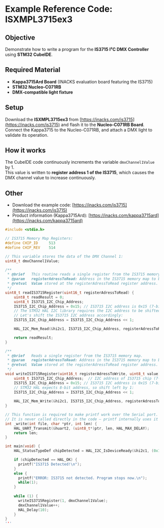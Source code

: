 # Example Reference Code: ISXMPL3715ex3

## Objective
Demonstrate how to write a program for the **IS3715 I²C DMX Controller** using **STM32 CubeIDE**. 

## Required Material
- **Kappa3715Ard Board** (INACKS evaluation board featuring the IS3715)  
- **STM32 Nucleo-C071RB**  
- **DMX-compatible light fixture**  

## Setup
Download the **ISXMPL3715ex3** from [https://inacks.com/is3715](https://inacks.com/is3715) and flash it to the **Nucleo-C071RB Board**.  
Connect the Kappa3715 to the Nucleo-C071RB, and attach a DMX light to validate its operation.  

## How it works
The CubeIDE code continuously increments the variable `dmxChannel1Value` by 1.  
This value is written to **register address 1 of the IS3715**, which causes the DMX channel value to increase continuously.  

## Other
- Download the example code: [https://inacks.com/is3715](https://inacks.com/is3715)  
- Product information (Kappa3715Ard): [https://inacks.com/kappa3715ard](https://inacks.com/kappa3715ard)

```c
#include <stdio.h>

// IS3715 Memory Map Registers:
#define CHIP_ID 	513
#define CHIP_REV 	514

// This variable stores the data of the DMX Channel 1:
uint8_t dmxChannel1Value;

/**
 * @brief	This routine reads a single register from the IS3715 memory map.
 * @param	registerAdressToRead: Address in the IS3715 memory map to be read.
 * @retval	Value stored at the registerAdressToRead register address.
 */
uint8_t readIS3715Register(uint16_t registerAdressToRead) {
	uint8_t readResult = 0;
	uint8_t IS3715_I2C_Chip_Address;
    IS3715_I2C_Chip_Address = 0x15; // IS3715 I2C address is 0x15 (7-bit).
    // The STM32 HAL I2C library requires the I2C address to be shifted left by one bit.
    // Let's shift the IS3715 I2C address accordingly:
    IS3715_I2C_Chip_Address = IS3715_I2C_Chip_Address << 1;

    HAL_I2C_Mem_Read(&hi2c1, IS3715_I2C_Chip_Address, registerAdressToRead, I2C_MEMADD_SIZE_16BIT, &readResult, 1, 500);

    return readResult;
}

/**
 * @brief	Reads a single register from the IS3715 memory map.
 * @param	registerAdressToRead: Address in the IS3715 memory map to be read.
 * @retval	Value stored at the registerAdressToRead register address.
 */
void writeIS3715Register(uint16_t registerAdressToWrite, uint8_t value) {
    uint8_t IS3715_I2C_Chip_Address;  // I2C address of IS3715 chip (7-bit).
    IS3715_I2C_Chip_Address = 0x15; // IS3715 I2C address is 0x15 (7-bit).
    // STM32 HAL expects 8-bit address, so shift left by 1:
    IS3715_I2C_Chip_Address = IS3715_I2C_Chip_Address << 1;
	
    HAL_I2C_Mem_Write(&hi2c1, IS3715_I2C_Chip_Address, registerAdressToWrite, I2C_MEMADD_SIZE_16BIT, &value, 1, 500);
}

// This function is required to make printf work over the Serial port.
// It is never called directly in the code — printf internally uses it
int _write(int file, char *ptr, int len) {
	HAL_UART_Transmit(&huart2, (uint8_t*)ptr, len, HAL_MAX_DELAY);
    return len;
}

int main(void) {
	HAL_StatusTypeDef chipDetected = HAL_I2C_IsDeviceReady(&hi2c1, (0x15 << 1), 3, 200);

	if (chipDetected == HAL_OK) {
	  printf("IS3715 Detected!\n");
	}
	else {
	  printf("ERROR: IS3715 not detected. Program stops now.\n");
	  while(1);
	}
	
	while (1) {
	  writeIS3715Register(1, dmxChannel1Value);
	  dmxChannel1Value++;
	  HAL_Delay(10);
	}
}
'''
